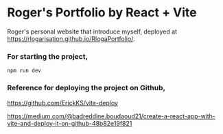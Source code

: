 # Roger's Portfolio by React + Vite

Roger's personal website that introduce myself, deployed at https://rlogarisation.github.io/RlogaPortfolio/.


### For starting the project, 

```npm run dev```

### Reference for deploying the project on Github,

https://github.com/ErickKS/vite-deploy

https://medium.com/@badreddine.boudaoud21/create-a-react-app-with-vite-and-deploy-it-on-github-48b82e19f821
